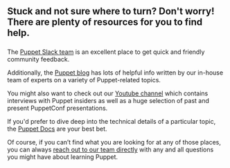 ## Stuck and not sure where to turn? Don't worry! There are plenty of resources for you to find help.
### 

The [Puppet Slack team](http://slack.puppet.com/?_ga=2.219700762.2016006115.1511914520-1690870473.1505239292 "") is an excellent place to get quick and friendly community feedback.  

Additionally, the [Puppet blog](https://puppet.com/blog "") has lots of helpful info written by our in-house team of experts on a variety of Puppet-related topics.

You might also want to check out our [Youtube channel](https://www.youtube.com/user/PuppetLabsInc "") which contains interviews with Puppet insiders as well as a huge selection of past and present PuppetConf presentations.  

If you'd prefer to dive deep into the technical details of a particular topic, the [Puppet Docs](https://puppet.com/docs?_ga=2.199663533.2016006115.1511914520-1690870473.1505239292 "") are your best bet.

Of course, if you can’t find what you are looking for at any of those places, you can always [reach out to our team directly](https://puppet.com/company/contact "" ) with any and all questions you might have about learning Puppet.
